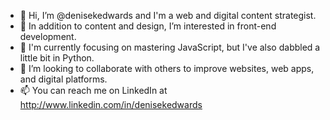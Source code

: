 - 👋 Hi, I’m @denisekedwards and I'm a web and digital content strategist. 
- 👀 In addition to content and design, I’m interested in front-end development. 
- 🌱 I'm currently focusing on mastering JavaScript, but I've also dabbled a little bit in Python. 
- 💞️ I’m looking to collaborate with others to improve websites, web apps, and digital platforms.  
- 📫 You can reach me on LinkedIn at http://www.linkedin.com/in/denisekedwards
<!---
denisekedwards/denisekedwards is a ✨ special ✨ repository because its `README.md` (this file) appears on your GitHub profile.
You can click the Preview link to take a look at your changes.
--->

